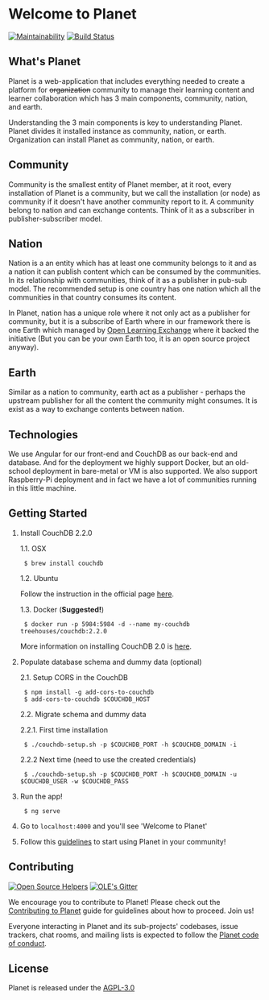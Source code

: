 # Welcome to Planet
[![Maintainability](https://api.codeclimate.com/v1/badges/028682cc4cd969b05280/maintainability)](https://codeclimate.com/github/open-learning-exchange/planet/maintainability)
[![Build Status](https://travis-ci.org/open-learning-exchange/planet.svg?branch=master)](https://travis-ci.org/open-learning-exchange/planet)

## What's Planet

Planet is a web-application that includes everything needed to create a platform for ~~organization~~ community to manage their learning content and learner collaboration which has 3 main components, community, nation, and earth.

Understanding the 3 main components is key to understanding Planet. Planet divides it installed instance as community, nation, or earth. Organization can install Planet as community, nation, or earth.

## Community

Community is the smallest entity of Planet member, at it root, every installation of Planet is a community, but we call the installation (or node) as community if it doesn't have another community report to it. A community belong to nation and can exchange contents. Think of it as a subscriber in publisher-subscriber model.

## Nation

Nation is a an entity which has at least one community belongs to it and as a nation it can publish content which can be consumed by the communities. In its relationship with communities, think of it as a publisher in pub-sub model. The recommended setup is one country has one nation which all the communities in that country consumes its content.

In Planet, nation has a unique role where it not only act as a publisher for community, but it is a subscribe of Earth where in our framework there is one Earth which managed by [Open Learning Exchange][OLE] where it backed the initiative (But you can be your own Earth too, it is an open source project anyway).

## Earth

Similar as a nation to community, earth act as a publisher - perhaps the upstream publisher for all the content the community might consumes. It is exist as a way to exchange contents between nation.

## Technologies

We use Angular for our front-end and CouchDB as our back-end and database. And for the deployment we highly support Docker, but an old-school deployment in bare-metal or VM is also supported. We also support Raspberry-Pi deployment and in fact we have a lot of communities running in this little machine.

## Getting Started

1. Install CouchDB 2.2.0

    1.1. OSX

        $ brew install couchdb

    1.2. Ubuntu
    
    Follow the instruction in the official page [here][COUCHDB_INSTALL].

    1.3. Docker (**Suggested!**)

        $ docker run -p 5984:5984 -d --name my-couchdb treehouses/couchdb:2.2.0
    
    More information on installing CouchDB 2.0 is [here][COUCHDB_INSTALL].
 
2. Populate database schema and dummy data (optional)

    2.1. Setup CORS in the CouchDB

        $ npm install -g add-cors-to-couchdb
        $ add-cors-to-couchdb $COUCHDB_HOST

    2.2. Migrate schema and dummy data

    2.2.1. First time installation

        $ ./couchdb-setup.sh -p $COUCHDB_PORT -h $COUCHDB_DOMAIN -i

    2.2.2 Next time (need to use the created credentials)

        $ ./couchdb-setup.sh -p $COUCHDB_PORT -h $COUCHDB_DOMAIN -u $COUCHDB_USER -w $COUCHDB_PASS

3. Run the app!

        $ ng serve

4. Go to `localhost:4000` and you'll see 'Welcome to Planet'
5. Follow this [guidelines][MORE_GUIDELINE] to start using Planet in your community!

## Contributing

[![Open Source Helpers](https://www.codetriage.com/open-learning-exchange/planet/badges/users.svg)](https://www.codetriage.com/open-learning-exchange/planet)
[![OLE's Gitter](https://badges.gitter.im/open-learning-exchange/gitter.png)][OLE_CHATROOM]

We encourage you to contribute to Planet! Please check out the [Contributing to Planet](CONTRIBUTING.md) guide for guidelines about how to proceed. Join us!

Everyone interacting in Planet and its sub-projects' codebases, issue trackers, chat rooms, and mailing lists is expected to follow the [Planet code of conduct](CODE_OF_CONDUCT.md).

## License

Planet is released under the [AGPL-3.0](LICENSE)

[OLE]: https://www.ole.org/
[OLE_CHATROOM]: https://gitter.im/open-learning-exchange/chat
[MORE_GUIDELINE]: http://open-learning-exchange.github.io/#!./pages/vi/vi-planet-installation-and-configuration.md
[COUCHDB_INSTALL]: http://docs.couchdb.org/en/latest/install/unix.html#installation-using-the-apache-couchdb-convenience-binary-packages
